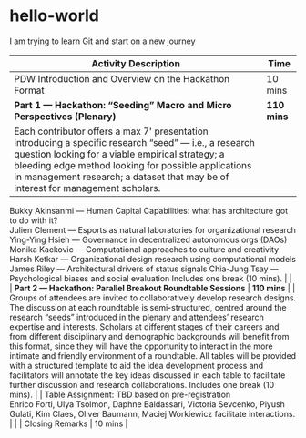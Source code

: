 # hello-world
I am trying to learn Git and start on a new journey


| Activity Description                                                                                                                          | Time     |
|-----------------------------------------------------------------------------------------------------------------------------------------------|----------|
| PDW Introduction and Overview on the Hackathon Format                                                                                          | 10 mins  |
| **Part 1 — Hackathon: “Seeding” Macro and Micro Perspectives (Plenary)**                                                                           | **110 mins** |
| Each contributor offers a max 7' presentation introducing a specific research “seed” — i.e., a research question looking for a viable empirical strategy; a bleeding edge method looking for possible applications in management research; a dataset that may be of interest for management scholars. 
Bukky Akinsanmi — Human Capital Capabilities: what has architecture got to do with it? <br /> Julien Clement — Esports as natural laboratories for organizational research 
Ying-Ying Hsieh — Governance in decentralized autonomous orgs (DAOs) 
Monika Kackovic — Computational approaches to culture and creativity 
Harsh Ketkar — Organizational design research using computational models 
James Riley — Architectural drivers of status signals 
Chia-Jung Tsay — Psychological biases and social evaluation 
Includes one break (10 mins). | |
| **Part 2 — Hackathon: Parallel Breakout Roundtable Sessions**                                                                                     | **110 mins** |
| Groups of attendees are invited to collaboratively develop research designs. The discussion at each roundtable is semi-structured, centred around the research “seeds” introduced in the plenary and attendees’ research expertise and interests. Scholars at different stages of their careers and from different disciplinary and demographic backgrounds will benefit from this format, since they will have the opportunity to interact in the more intimate and friendly environment of a roundtable. All tables will be provided with a structured template to aid the idea development process and facilitators will annotate the key ideas discussed in each table to facilitate further discussion and research collaborations. 
Includes one break (10 mins). | |
Table Assignment: TBD based on pre-registration                                                                                                 
Enrico Forti, Ulya Tsolmon, Daphne Baldassari, Victoria Sevcenko, Piyush Gulati, Kim Claes, Oliver Baumann, Maciej Workiewicz facilitate interactions. | |
| Closing Remarks                                                                                                                               | 10 mins  |
